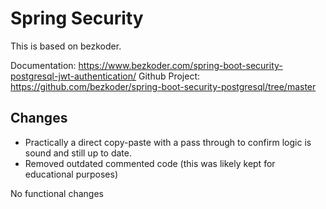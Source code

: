 ﻿# Spring Security

This is based on bezkoder.

Documentation: https://www.bezkoder.com/spring-boot-security-postgresql-jwt-authentication/
Github Project: https://github.com/bezkoder/spring-boot-security-postgresql/tree/master

## Changes

- Practically a direct copy-paste with a pass through to confirm logic is sound and still up to date.
- Removed outdated commented code (this was likely kept for educational purposes)

No functional changes